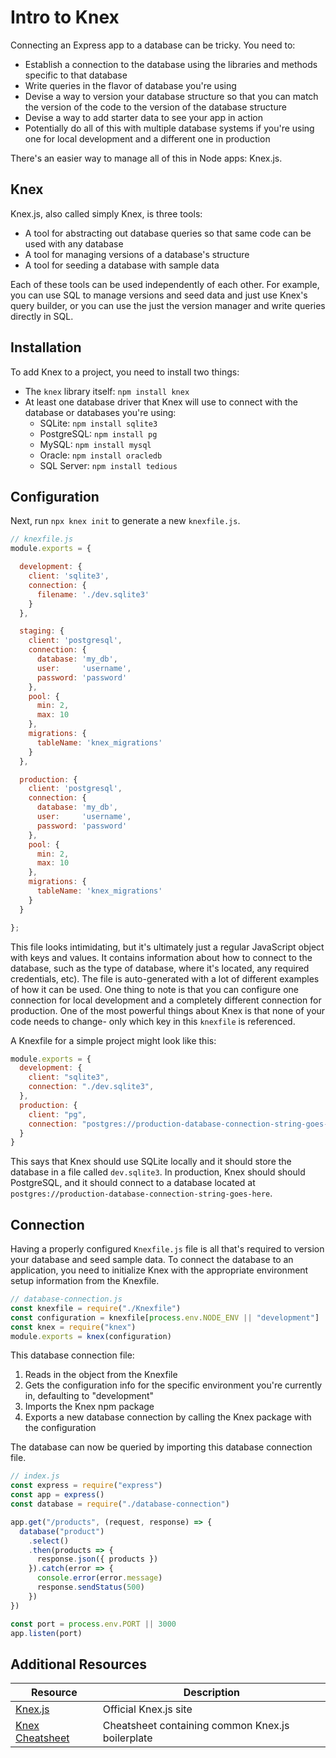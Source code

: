 # Intro to Knex

Connecting an Express app to a database can be tricky. You need to:

* Establish a connection to the database using the libraries and methods specific to that database
* Write queries in the flavor of database you're using
* Devise a way to version your database structure so that you can match the version of the code to the version of the database structure
* Devise a way to add starter data to see your app in action
* Potentially do all of this with multiple database systems if you're using one for local development and a different one in production

There's an easier way to manage all of this in Node apps: Knex.js.

## Knex

Knex.js, also called simply Knex, is three tools:

* A tool for abstracting out database queries so that same code can be used with any database
* A tool for managing versions of a database's structure
* A tool for seeding a database with sample data

Each of these tools can be used independently of each other. For example, you can use SQL to manage versions and seed data and just use Knex's query builder, or you can use the just the version manager and write queries directly in SQL.

## Installation

To add Knex to a project, you need to install two things:

* The `knex` library itself: `npm install knex`
* At least one database driver that Knex will use to connect with the database or databases you're using:
  * SQLite: `npm install sqlite3`
  * PostgreSQL: `npm install pg`
  * MySQL: `npm install mysql`
  * Oracle: `npm install oracledb`
  * SQL Server: `npm install tedious`

## Configuration

Next, run `npx knex init` to generate a new `knexfile.js`.

```js
// knexfile.js
module.exports = {

  development: {
    client: 'sqlite3',
    connection: {
      filename: './dev.sqlite3'
    }
  },

  staging: {
    client: 'postgresql',
    connection: {
      database: 'my_db',
      user:     'username',
      password: 'password'
    },
    pool: {
      min: 2,
      max: 10
    },
    migrations: {
      tableName: 'knex_migrations'
    }
  },

  production: {
    client: 'postgresql',
    connection: {
      database: 'my_db',
      user:     'username',
      password: 'password'
    },
    pool: {
      min: 2,
      max: 10
    },
    migrations: {
      tableName: 'knex_migrations'
    }
  }

};
```

This file looks intimidating, but it's ultimately just a regular JavaScript object with keys and values. It contains information about how to connect to the database, such as the type of database, where it's located, any required credentials, etc). The file is auto-generated with a lot of different examples of how it can be used. One thing to note is that you can configure one connection for local development and a completely different connection for production. One of the most powerful things about Knex is that none of your code needs to change- only which key in this `knexfile` is referenced.

A Knexfile for a simple project might look like this:

```js
module.exports = {
  development: {
    client: "sqlite3",
    connection: "./dev.sqlite3",
  },
  production: {
    client: "pg",
    connection: "postgres://production-database-connection-string-goes-here",
  }
}
```

This says that Knex should use SQLite locally and it should store the database in a file called `dev.sqlite3`. In production, Knex should should PostgreSQL, and it should connect to a database located at `postgres://production-database-connection-string-goes-here`.

## Connection

Having a properly configured `Knexfile.js` file is all that's required to version your database and seed sample data. To connect the database to an application, you need to initialize Knex with the appropriate environment setup information from the Knexfile.

```js
// database-connection.js
const knexfile = require("./Knexfile")
const configuration = knexfile[process.env.NODE_ENV || "development"]
const knex = require("knex")
module.exports = knex(configuration)
```

This database connection file:

1. Reads in the object from the Knexfile
2. Gets the configuration info for the specific environment you're currently in, defaulting to "development"
3. Imports the Knex npm package
4. Exports a new database connection by calling the Knex package with the configuration

The database can now be queried by importing this database connection file.

```js
// index.js
const express = require("express")
const app = express()
const database = require("./database-connection")

app.get("/products", (request, response) => {
  database("product")
    .select()
    .then(products => {
      response.json({ products })
    }).catch(error => {
      console.error(error.message)
      response.sendStatus(500)
    })
})

const port = process.env.PORT || 3000
app.listen(port)
```

## Additional Resources

| Resource | Description |
| --- | --- |
| [Knex.js](https://knexjs.org/) | Official Knex.js site |
| [Knex Cheatsheet](https://devhints.io/knex) | Cheatsheet containing common Knex.js boilerplate |

